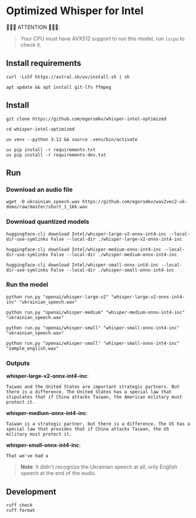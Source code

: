 # Optimized Whisper for Intel

🚨🚨🚨 ATTENTION 🚨🚨🚨:

> Your CPU must have AVX512 support to run this model, run `lscpu` to check it.


## Install requirements

```
curl -LsSf https://astral.sh/uv/install.sh | sh

apt update && apt install git-lfs ffmpeg
```

## Install

```
git clone https://github.com/egorsmkv/whisper-intel-optimized

cd whisper-intel-optimized

uv venv --python 3.12 && source .venv/bin/activate

uv pip install -r requirements.txt
uv pip install -r requirements-dev.txt
```

## Run

### Download an audio file

```
wget -O ukrainian_speech.wav https://github.com/egorsmkv/wav2vec2-uk-demo/raw/master/short_1_16k.wav
```

### Download quantized models

```
huggingface-cli download Intel/whisper-large-v2-onnx-int4-inc --local-dir-use-symlinks False --local-dir ./whisper-large-v2-onnx-int4-inc

huggingface-cli download Intel/whisper-medium-onnx-int4-inc --local-dir-use-symlinks False --local-dir ./whisper-medium-onnx-int4-inc

huggingface-cli download Intel/whisper-small-onnx-int4-inc --local-dir-use-symlinks False --local-dir ./whisper-small-onnx-int4-inc
```

### Run the model

```
python run.py "openai/whisper-large-v2" "whisper-large-v2-onnx-int4-inc" "ukrainian_speech.wav"

python run.py "openai/whisper-medium" "whisper-medium-onnx-int4-inc" "ukrainian_speech.wav"

python run.py "openai/whisper-small" "whisper-small-onnx-int4-inc" "ukrainian_speech.wav"

python run.py "openai/whisper-small" "whisper-small-onnx-int4-inc" "sample_english.wav"
```

### Outputs

**whisper-large-v2-onnx-int4-inc**:

```
Taiwan and the United States are important strategic partners. But there is a difference. The United States has a special law that stipulates that if China attacks Taiwan, the American military must protect it.
```

**whisper-medium-onnx-int4-inc**:

```
Taiwan is a strategic partner, but there is a difference. The US has a special law that provides that if China attacks Taiwan, the US military must protect it.
```

**whisper-small-onnx-int4-inc**:

```
That we've had a
```

> **Note**: It didn't recognize the Ukrainian speech at all, only English speech at the end of the audio.

## Development

```
ruff check
ruff format
```
